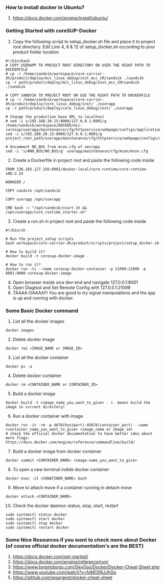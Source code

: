 ### How to install docker in Ubuntu?
1. https://docs.docker.com/engine/install/ubuntu/

### Getting Started with coreSUP-Docker
1. Copy the following script to setup_docker.sh file and place it to project root directory. Edit Line 4, 8 & 12 of setup_docker.sh occording to your product folder location
```
#!/bin/bash
# COPY USERAPP TO PROJECT ROOT DIRECTORY OR USER THE RIGHT PATH TO DOCKERFILE
# cp -r /home/sandvik/workspace/core-carrier-dh/product/deploy/mcc_linux_debug/inst_mcc_CM/sandvik ./sandvik
cp -r path/product/deploy/mcc_linux_debug/inst_mcc_CM/sandvik ./sandvik

# COPY SANDVIK TO PROJECT ROOT OR USE THE RIGHT PATH TO DOCKERFILE
# cp -r /home/sandvik/workspace/core-carrier-dh/product/deploy/core_linux_debug/inst/ ./userapp
cp -r path/product/deploy/core_linux_debug/inst/ ./userapp

# Change the production base URL to localhost
# sed -i s/192.168.20.15:8000/127.0.0.1:8001/g /home/sandvik/workspace/DOCKER/mcc-coresup/userapp/maintenance/cfg/httpservice/webpage/configs/applicationConfig.json
sed -i s/192.168.20.15:8000/127.0.0.1:8001/g project_root_path/userapp/maintenance/cfg/httpservice/webpage/configs/applicationConfig.json

# Uncomment NO_BUS from mcon.cfg of uesrapp
sed -i 's/#NO_BUS/NO_BUS/g' userapp/maintenance/cfg/mcon/mcon.cfg
```

2. Create a Dockerfile in project root and paste the following code inside
```
FROM 138.103.127.156:8081/docker-local/core-runtime/core-runtime-x86:2.24

WORKDIR /

COPY sandvik /opt/sandvik

COPY userapp /opt/userapp

CMD bash -c "/opt/sandvik/start.sh && /opt/userapp/core_runtime_starter.sh"
```
3. Create a run.sh in project root and paste the following code inside
```
#!/bin/sh

# Run the project_setup scripts
bash workspace/core-carrier-dh/product/scripts/project/setup_docker.sh

# How to build it?
docker build -t coresup-docker-image .

# How to run it?
docker run -ti --name coresup-docker-container -p 21099:21098 -p 8001:8000 coresup-docker-image
```
4. Open browser inside sica dev-end and navigate 127.0.0.1:8001
5. Open Diagtool and Set Remote Config with 127.0.0.1:21099
6. TAAAA-DAAAA!!! You are good to try signal manipulations and the app is up and running with docker.

### Some Basic Docker command
1. List all the docker images
```
docker images
```
2. Delete docker image
```
docker rmi <IMAGE_NAME or IMAGE_ID>
```
3. List all the docker container
```
docker ps -a
```
4. Delete docker container
```
docker rm <CONTAINER_NAME or CONTAINER_ID>
```
5. Build a docker image
```
docker build -t <image_name_you_want_to_give> . (. means build the image in current directory)
```
6. Run a docker container with image
```
docker run -it -rm -p 4678(hostport):45678(container_port) --name <container_name_you_want_to_give> <image_name or Image_id>
# check the official docker documentation to have better idea about more flags: https://docs.docker.com/engine/reference/commandline/build/
```
7. Build a docker image from docker container
```
docker commit <CONTAINER_NAME> <image-name_you_want_to_give>
```
8. To open a new terminal indide docker container
```
docker exec -it <CONATINER_NAME> bash
```
9. Move to attach move if a container running in detach move
````
docker attach <CONTAINER_NAME>
````
10. Check the docker daemon status, stop, start, restart
````
sudo systemctl status docker
sudo systemctl start docker
sudo systemctl stop docker
sudo systemctl restart docker
````

### Some Nice Resources if you want to check more about Docker (of course official docker documentation's are the BEST)
1. https://docs.docker.com/get-started/
2. https://docs.docker.com/engine/reference/run/
3. https://www.bogotobogo.com/DevOps/Docker/Docker-Cheat-Sheet.php
4. https://www.youtube.com/watch?v=fqMOX6JJhGo
5. https://github.com/wsargent/docker-cheat-sheet

